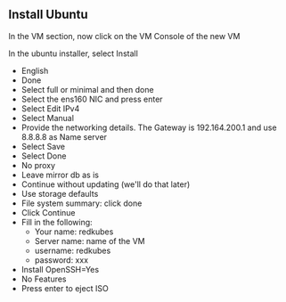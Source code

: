 ## Install Ubuntu

In the VM section, now click on the VM Console of the new VM

In the ubuntu installer, select Install

- English
- Done
- Select full or minimal and then done
- Select the ens160 NIC and press enter
- Select Edit IPv4
- Select Manual
- Provide the networking details. The Gateway is 192.164.200.1 and use 8.8.8.8 as Name server
- Select Save
- Select Done
- No proxy
- Leave mirror db as is
- Continue without updating (we'll do that later)
- Use storage defaults
- File system summary: click done
- Click Continue
- Fill in the following:
  - Your name: redkubes
  - Server name: name of the VM
  - username: redkubes
  - password: xxx
- Install OpenSSH=Yes
- No Features
- Press enter to eject ISO